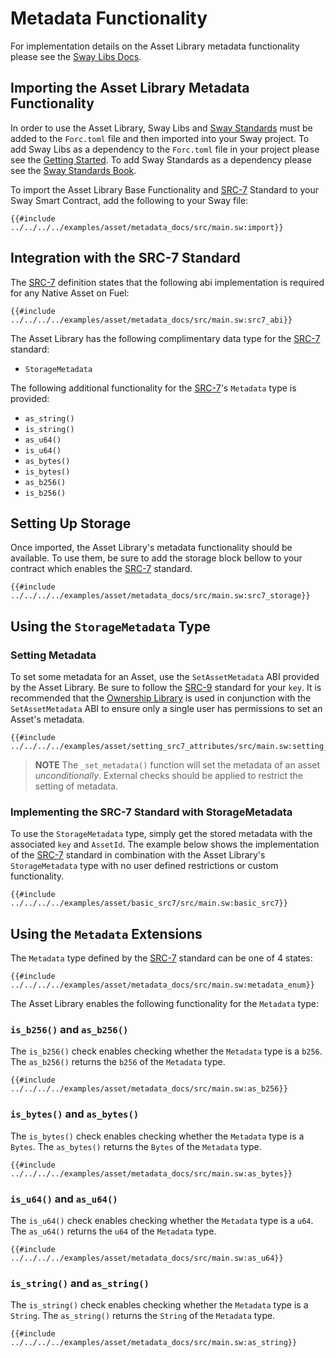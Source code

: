 # Metadata Functionality

For implementation details on the Asset Library metadata functionality please see the [Sway Libs Docs](https://fuellabs.github.io/sway-libs/master/sway_libs/asset/metadata/index.html).

## Importing the Asset Library Metadata Functionality

In order to use the Asset Library, Sway Libs and [Sway Standards](https://github.com/FuelLabs/sway-standards) must be added to the `Forc.toml` file and then imported into your Sway project. To add Sway Libs as a dependency to the `Forc.toml` file in your project please see the [Getting Started](../getting_started/index.md). To add Sway Standards as a dependency please see the [Sway Standards Book](https://github.com/FuelLabs/sway-standards).

To import the Asset Library Base Functionality and [SRC-7](https://github.com/FuelLabs/sway-standards/blob/master/SRCs/src-7.md) Standard to your Sway Smart Contract, add the following to your Sway file:

```sway
{{#include ../../../../examples/asset/metadata_docs/src/main.sw:import}}
```

## Integration with the SRC-7 Standard

The [SRC-7](https://github.com/FuelLabs/sway-standards/blob/master/SRCs/src-7.md) definition states that the following abi implementation is required for any Native Asset on Fuel:

```sway
{{#include ../../../../examples/asset/metadata_docs/src/main.sw:src7_abi}}
```

The Asset Library has the following complimentary data type for the [SRC-7](https://github.com/FuelLabs/sway-standards/blob/master/SRCs/src-7.md) standard:

- `StorageMetadata`

The following additional functionality for the [SRC-7](https://github.com/FuelLabs/sway-standards/blob/master/SRCs/src-7.md)'s `Metadata` type is provided:

- `as_string()`
- `is_string()`
- `as_u64()`
- `is_u64()`
- `as_bytes()`
- `is_bytes()`
- `as_b256()`
- `is_b256()`

## Setting Up Storage

Once imported, the Asset Library's metadata functionality should be available. To use them, be sure to add the storage block bellow to your contract which enables the [SRC-7](https://github.com/FuelLabs/sway-standards/blob/master/SRCs/src-7.md) standard.

```sway
{{#include ../../../../examples/asset/metadata_docs/src/main.sw:src7_storage}}
```

## Using the `StorageMetadata` Type

### Setting Metadata

To set some metadata for an Asset, use the `SetAssetMetadata` ABI provided by the Asset Library. Be sure to follow the [SRC-9](https://github.com/FuelLabs/sway-standards/blob/master/SRCs/src-9.md) standard for your `key`. It is recommended that the [Ownership Library](../ownership/index.md) is used in conjunction with the `SetAssetMetadata` ABI to ensure only a single user has permissions to set an Asset's metadata.

```sway
{{#include ../../../../examples/asset/setting_src7_attributes/src/main.sw:setting_src7_attributes}}
```

> **NOTE** The `_set_metadata()` function will set the metadata of an asset *unconditionally*. External checks should be applied to restrict the setting of metadata.

### Implementing the SRC-7 Standard with StorageMetadata

To use the `StorageMetadata` type, simply get the stored metadata with the associated `key` and `AssetId`. The example below shows the implementation of the [SRC-7](https://github.com/FuelLabs/sway-standards/blob/master/SRCs/src-7.md) standard in combination with the Asset Library's `StorageMetadata` type with no user defined restrictions or custom functionality.

```sway
{{#include ../../../../examples/asset/basic_src7/src/main.sw:basic_src7}}
```

## Using the `Metadata` Extensions

The `Metadata` type defined by the [SRC-7](https://github.com/FuelLabs/sway-standards/blob/master/SRCs/src-7.md) standard can be one of 4 states:

```sway
{{#include ../../../../examples/asset/metadata_docs/src/main.sw:metadata_enum}}
```

The Asset Library enables the following functionality for the `Metadata` type:

### `is_b256()` and `as_b256()`

The `is_b256()` check enables checking whether the `Metadata` type is a `b256`.
The `as_b256()` returns the `b256` of the `Metadata` type.

```sway
{{#include ../../../../examples/asset/metadata_docs/src/main.sw:as_b256}}
```

### `is_bytes()` and `as_bytes()`

The `is_bytes()` check enables checking whether the `Metadata` type is a `Bytes`.
The `as_bytes()` returns the `Bytes` of the `Metadata` type.

```sway
{{#include ../../../../examples/asset/metadata_docs/src/main.sw:as_bytes}}
```

### `is_u64()` and `as_u64()`

The `is_u64()` check enables checking whether the `Metadata` type is a `u64`.
The `as_u64()` returns the `u64` of the `Metadata` type.

```sway
{{#include ../../../../examples/asset/metadata_docs/src/main.sw:as_u64}}
```

### `is_string()` and `as_string()`

The `is_string()` check enables checking whether the `Metadata` type is a `String`.
The `as_string()` returns the `String` of the `Metadata` type.

```sway
{{#include ../../../../examples/asset/metadata_docs/src/main.sw:as_string}}
```
